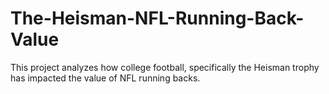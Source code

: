 # The-Heisman-NFL-Running-Back-Value
This project analyzes how college football, specifically the Heisman trophy has impacted the value of NFL running backs.
